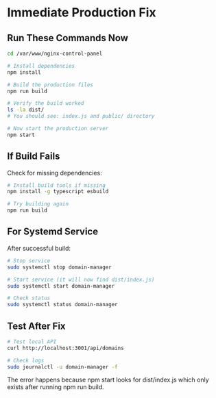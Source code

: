 # Immediate Production Fix

## Run These Commands Now

```bash
cd /var/www/nginx-control-panel

# Install dependencies
npm install

# Build the production files
npm run build

# Verify the build worked
ls -la dist/
# You should see: index.js and public/ directory

# Now start the production server
npm start
```

## If Build Fails

Check for missing dependencies:

```bash
# Install build tools if missing
npm install -g typescript esbuild

# Try building again
npm run build
```

## For Systemd Service

After successful build:

```bash
# Stop service
sudo systemctl stop domain-manager

# Start service (it will now find dist/index.js)
sudo systemctl start domain-manager

# Check status
sudo systemctl status domain-manager
```

## Test After Fix

```bash
# Test local API
curl http://localhost:3001/api/domains

# Check logs
sudo journalctl -u domain-manager -f
```

The error happens because npm start looks for dist/index.js which only exists after running npm run build.